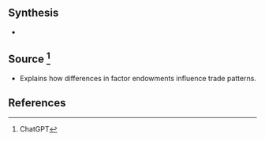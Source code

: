 ## Synthesis
- 
## Source [^1]
- Explains how differences in factor endowments influence trade patterns.
## References

[^1]: ChatGPT